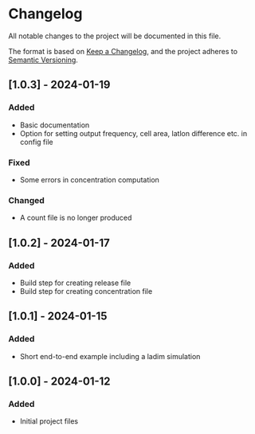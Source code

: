 # Changelog

All notable changes to the project will be documented in this file.

The format is based on [Keep a Changelog](https://keepachangelog.com/en/1.0.0/),
and the project adheres to [Semantic Versioning](https://semver.org/spec/v2.0.0.html).

## [1.0.3] - 2024-01-19
### Added
- Basic documentation
- Option for setting output frequency, cell area, latlon difference etc.
  in config file
### Fixed
- Some errors in concentration computation
### Changed
- A count file is no longer produced

## [1.0.2] - 2024-01-17
### Added
- Build step for creating release file
- Build step for creating concentration file

## [1.0.1] - 2024-01-15
### Added
- Short end-to-end example including a ladim simulation

## [1.0.0] - 2024-01-12
### Added
- Initial project files
